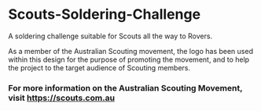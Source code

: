# Scouts-Soldering-Challenge
 
A soldering challenge suitable for Scouts all the way to Rovers.

As a member of the Australian Scouting movement, the logo has been used within this design for the purpose of promoting the movement, and to help the project to the target audience of Scouting members. 

### For more information on the Australian Scouting Movement, visit https://scouts.com.au